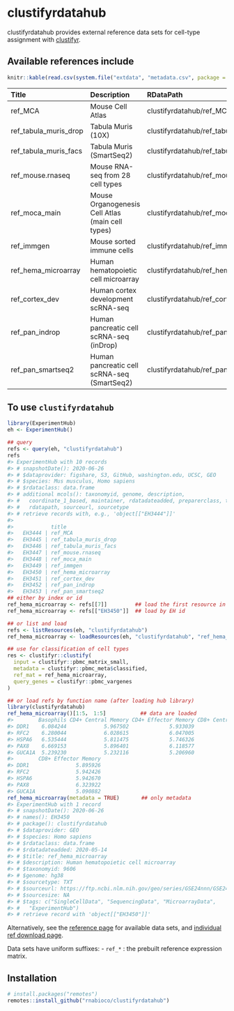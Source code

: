 
<!-- README.md is generated from README.Rmd. Please edit that file -->

# clustifyrdatahub

clustifyrdatahub provides external reference data sets for cell-type
assignment with [clustifyr](https://rnabioco.github.io/clustifyr).

## Available references include

``` r
knitr::kable(read.csv(system.file("extdata", "metadata.csv", package = "clustifyrdatahub")))
```

| Title                    | Description                                      | RDataPath                                     | BiocVersion | Genome | SourceType | SourceUrl                                                                                        | SourceVersion    | Species      | TaxonomyId | Coordinate\_1\_based | DataProvider   | Maintainer                     | RDataClass | DispatchClass |
| :----------------------- | :----------------------------------------------- | :-------------------------------------------- | ----------: | :----- | :--------- | :----------------------------------------------------------------------------------------------- | :--------------- | :----------- | ---------: | :------------------- | :------------- | :----------------------------- | :--------- | :------------ |
| ref\_MCA                 | Mouse Cell Atlas                                 | clustifyrdatahub/ref\_MCA.rda                 |        3.12 | mm10   | Zip        | <https://ndownloader.figshare.com/files/10756795>                                                | 7                | Mus musculus |      10090 | NA                   | figshare       | Rui Fu <raysinensis@gmail.com> | data.frame | Rda           |
| ref\_tabula\_muris\_drop | Tabula Muris (10X)                               | clustifyrdatahub/ref\_tabula\_muris\_drop.rda |        3.12 | mm10   | Zip        | <https://ndownloader.figshare.com/articles/5821263>                                              | 3                | Mus musculus |      10090 | NA                   | figshare       | Rui Fu <raysinensis@gmail.com> | data.frame | Rda           |
| ref\_tabula\_muris\_facs | Tabula Muris (SmartSeq2)                         | clustifyrdatahub/ref\_tabula\_muris\_facs.rda |        3.12 | mm10   | Zip        | <https://ndownloader.figshare.com/articles/5821263>                                              | 3                | Mus musculus |      10090 | NA                   | figshare       | Rui Fu <raysinensis@gmail.com> | data.frame | Rda           |
| ref\_mouse.rnaseq        | Mouse RNA-seq from 28 cell types                 | clustifyrdatahub/ref\_mouse.rnaseq.rda        |        3.12 | mm10   | RDA        | <https://github.com/dviraran/SingleR/tree/master/data>                                           | mouse.rnaseq.rda | Mus musculus |      10090 | NA                   | GitHub         | Rui Fu <raysinensis@gmail.com> | data.frame | Rda           |
| ref\_moca\_main          | Mouse Organogenesis Cell Atlas (main cell types) | clustifyrdatahub/ref\_moca\_main.rda          |        3.12 | mm10   | RDA        | <https://oncoscape.v3.sttrcancer.org/atlas.gs.washington.edu.mouse.rna/downloads>                | 1                | Mus musculus |      10090 | NA                   | washington.edu | Rui Fu <raysinensis@gmail.com> | data.frame | Rda           |
| ref\_immgen              | Mouse sorted immune cells                        | clustifyrdatahub/ref\_immgen.rda              |        3.12 | mm10   | RDA        | <https://github.com/dviraran/SingleR/tree/master/data>                                           | immgen.rda       | Mus musculus |      10090 | NA                   | GitHub         | Rui Fu <raysinensis@gmail.com> | data.frame | Rda           |
| ref\_hema\_microarray    | Human hematopoietic cell microarray              | clustifyrdatahub/ref\_hema\_microarray.rda    |        3.12 | hg38   | TXT        | <https://ftp.ncbi.nlm.nih.gov/geo/series/GSE24nnn/GSE24759/matrix/GSE24759_series_matrix.txt.gz> | 1                | Homo sapiens |       9606 | NA                   | GEO            | Rui Fu <raysinensis@gmail.com> | data.frame | Rda           |
| ref\_cortex\_dev         | Human cortex development scRNA-seq               | clustifyrdatahub/ref\_cortex\_dev.rda         |        3.12 | hg38   | TSV        | <https://cells.ucsc.edu/cortex-dev/exprMatrix.tsv.gz>                                            | 1                | Homo sapiens |       9606 | NA                   | UCSC           | Rui Fu <raysinensis@gmail.com> | data.frame | Rda           |
| ref\_pan\_indrop         | Human pancreatic cell scRNA-seq (inDrop)         | clustifyrdatahub/ref\_pan\_indrop.rda         |        3.12 | hg38   | RDA        | <https://scrnaseq-public-datasets.s3.amazonaws.com/scater-objects/baron-human.Rda>               | 1                | Homo sapiens |       9606 | NA                   | S3             | Rui Fu <raysinensis@gmail.com> | data.frame | Rda           |
| ref\_pan\_smartseq2      | Human pancreatic cell scRNA-seq (SmartSeq2)      | clustifyrdatahub/ref\_pan\_smartseq2.rda      |        3.12 | hg38   | RDA        | <https://scrnaseq-public-datasets.s3.amazonaws.com/scater-objects/segerstolpe.Rda>               | 1                | Homo sapiens |       9606 | NA                   | S3             | Rui Fu <raysinensis@gmail.com> | data.frame | Rda           |

## To use `clustifyrdatahub`

``` r
library(ExperimentHub)
eh <- ExperimentHub()

## query
refs <- query(eh, "clustifyrdatahub")
refs
#> ExperimentHub with 10 records
#> # snapshotDate(): 2020-06-26
#> # $dataprovider: figshare, S3, GitHub, washington.edu, UCSC, GEO
#> # $species: Mus musculus, Homo sapiens
#> # $rdataclass: data.frame
#> # additional mcols(): taxonomyid, genome, description,
#> #   coordinate_1_based, maintainer, rdatadateadded, preparerclass, tags,
#> #   rdatapath, sourceurl, sourcetype 
#> # retrieve records with, e.g., 'object[["EH3444"]]' 
#> 
#>            title                
#>   EH3444 | ref_MCA              
#>   EH3445 | ref_tabula_muris_drop
#>   EH3446 | ref_tabula_muris_facs
#>   EH3447 | ref_mouse.rnaseq     
#>   EH3448 | ref_moca_main        
#>   EH3449 | ref_immgen           
#>   EH3450 | ref_hema_microarray  
#>   EH3451 | ref_cortex_dev       
#>   EH3452 | ref_pan_indrop       
#>   EH3453 | ref_pan_smartseq2
## either by index or id
ref_hema_microarray <- refs[[7]]         ## load the first resource in the list
ref_hema_microarray <- refs[["EH3450"]]  ## load by EH id

## or list and load
refs <- listResources(eh, "clustifyrdatahub")
ref_hema_microarray <- loadResources(eh, "clustifyrdatahub", "ref_hema_microarray")[[1]]

## use for classification of cell types
res <- clustifyr::clustify(
  input = clustifyr::pbmc_matrix_small,
  metadata = clustifyr::pbmc_meta$classified,
  ref_mat = ref_hema_microarray,
  query_genes = clustifyr::pbmc_vargenes
)
```

``` r
## or load refs by function name (after loading hub library)
library(clustifyrdatahub)
ref_hema_microarray()[1:5， 1:5]           ## data are loaded
#>        Basophils CD4+ Central Memory CD4+ Effector Memory CD8+ Central Memory
#> DDR1    6.084244            5.967502             5.933039            6.005278
#> RFC2    6.280044            6.028615             6.047005            5.992979
#> HSPA6   6.535444            5.811475             5.746326            5.928349
#> PAX8    6.669153            5.896401             6.118577            6.270870
#> GUCA1A  5.239230            5.232116             5.206960            5.227415
#>        CD8+ Effector Memory
#> DDR1               5.895926
#> RFC2               5.942426
#> HSPA6              5.942670
#> PAX8               6.323922
#> GUCA1A             5.090882
ref_hema_microarray(metadata = TRUE)       ## only metadata
#> ExperimentHub with 1 record
#> # snapshotDate(): 2020-06-26
#> # names(): EH3450
#> # package(): clustifyrdatahub
#> # $dataprovider: GEO
#> # $species: Homo sapiens
#> # $rdataclass: data.frame
#> # $rdatadateadded: 2020-05-14
#> # $title: ref_hema_microarray
#> # $description: Human hematopoietic cell microarray
#> # $taxonomyid: 9606
#> # $genome: hg38
#> # $sourcetype: TXT
#> # $sourceurl: https://ftp.ncbi.nlm.nih.gov/geo/series/GSE24nnn/GSE24759/matr...
#> # $sourcesize: NA
#> # $tags: c("SingleCellData", "SequencingData", "MicroarrayData",
#> #   "ExperimentHub") 
#> # retrieve record with 'object[["EH3450"]]'
```

Alternatively, see the [reference
page](https://rnabioco.github.io/clustifyrdata/reference) for available
data sets, and [individual ref download
page](https://rnabioco.github.io/clustifyrdata/articles/download_refs.html).

Data sets have uniform suffixes: - `ref_*` : the prebuilt reference
expression matrix.

## Installation

``` r
# install.packages("remotes")
remotes::install_github("rnabioco/clustifyrdatahub")
```
